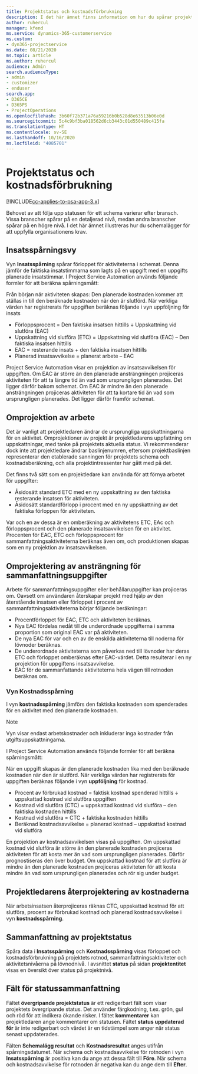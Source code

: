 ```yaml
---
title: Projektstatus och kostnadsförbrukning
description: I det här ämnet finns information om hur du spårar projektstatus och kostnadsförbrukning.
author: ruhercul
manager: kfend
ms.service: dynamics-365-customerservice
ms.custom:
- dyn365-projectservice
ms.date: 08/21/2020
ms.topic: article
ms.author: ruhercul
audience: Admin
search.audienceType:
- admin
- customizer
- enduser
search.app:
- D365CE
- D365PS
- ProjectOperations
ms.openlocfilehash: 3b60f72b371a76a59216b0b528d8e63513b06e0d
ms.sourcegitcommit: 5c4c9bf3ba018562d6cb3443c01d550489c415fa
ms.translationtype: HT
ms.contentlocale: sv-SE
ms.lasthandoff: 10/16/2020
ms.locfileid: "4085701"
---
```

# <a name="project-progress-and-cost-consumption"></a>Projektstatus och kostnadsförbrukning

[!INCLUDE[cc-applies-to-psa-app-3.x](../includes/cc-applies-to-psa-app-3x.md)]

Behovet av att följa upp statusen för ett schema varierar efter bransch. Vissa branscher spårar på en detaljerad nivå, medan andra branscher spårar på en högre nivå. I det här ämnet illustreras hur du schemalägger för att uppfylla organisationens krav.

## <a name="effort-tracking-view"></a>Insatsspårningsvy

Vyn **Insatsspårning** spårar förloppet för aktiviteterna i schemat. Denna jämför de faktiska insatstimmarna som lagts på en uppgift med en uppgifts planerade insatstimmar. I Project Service Automation används följande formler för att beräkna spårningsmått:

Från början när aktiviteten skapas: Den planerade kostnaden kommer att ställas in till den beräknade kostnaden när den är slutförd. När verkliga värden har registrerats för uppgiften beräknas följande i vyn uppföljning för insats

- Förloppsprocent = Den faktiska insatsen hittills ÷ Uppskattning vid slutföra (EAC) 
- Uppskattning vid slutföra (ETC) = Uppskattning vid slutföra (EAC) – Den faktiska insatsen hittills 
- EAC = resterande insats + den faktiska insatsen hittills 
- Planerad insatsavvikelse = planerat arbete – EAC

Project Service Automation visar en projektion av insatsavvikelsen för uppgiften. Om EAC är större än den planerade ansträngningen projiceras aktiviteten för att ta längre tid än vad som ursprungligen planerades. Det ligger därför bakom schemat. Om EAC är mindre än den planerade ansträngningen projiceras aktiviteten för att ta kortare tid än vad som ursprungligen planerades. Det ligger därför framför schemat.

## <a name="reprojecting-effort"></a>Omprojektion av arbete

Det är vanligt att projektledaren ändrar de ursprungliga uppskattningarna för en aktivitet. Omprojektioner av projekt är projektledarens uppfattning om uppskattningar, med tanke på projektets aktuella status. Vi rekommenderar dock inte att projektledare ändrar baslinjenumren, eftersom projektbaslinjen representerar den etablerade sanningen för projektets schema och kostnadsberäkning, och alla projektintressenter har gått med på det.

Det finns två sätt som en projektledare kan använda för att förnya arbetet för uppgifter:

- Åsidosätt standard ETC med en ny uppskattning av den faktiska resterande insatsen för aktiviteten. 
- Åsidosätt standardförlopp i procent med en ny uppskattning av det faktiska förloppen för aktiviteten.

Var och en av dessa är en omberäkning av aktivitetens ETC, EAc och förloppsprocent och den planerade insatsavvikelsen för en aktivitet. Procenten för EAC, ETC och förloppsprocent för sammanfattningsaktiviteterna beräknas även om, och produktionen skapas som en ny projektion av insatsavvikelsen.

## <a name="reprojection-of-effort-on-summary-tasks"></a>Omprojektering av ansträngning för sammanfattningsuppgifter

Arbete för sammanfattningsuppgifter eller behållaruppgifter kan projiceras om. Oavsett om användaren återskapar projekt med hjälp av den återstående insatsen eller förloppet i procent av sammanfattningsaktiviteterna börjar följande beräkningar:

- Procentförloppet för EAC, ETC och aktiviteten beräknas.
- Nya EAC fördelas nedåt till de underordnade uppgifterna i samma proportion som original EAC var på aktiviteten.
- De nya EAC för var och en av de enskilda aktiviteterna till noderna för lövnoder beräknas. 
- De underordnade aktiviteterna som påverkas ned till lövnoder har deras ETC och förloppet omberäknas efter EAC-värdet. Detta resulterar i en ny projektion för uppgiftens insatsavvikelse. 
- EAC för de sammanfattande aktiviteterna hela vägen till rotnoden beräknas om.

### <a name="cost-tracking-view"></a>Vyn Kostnadsspårning 

I vyn **kostnadsspårning** jämförs den faktiska kostnaden som spenderades för en aktivitet med den planerade kostnaden. 

> [!NOTE]
> Vyn visar endast arbetskostnader och inkluderar inga kostnader från utgiftsuppskattningarna. 

I Project Service Automation används följande formler för att beräkna spårningsmått:

När en uppgift skapas är den planerade kostnaden lika med den beräknade kostnaden när den är slutförd. När verkliga värden har registrerats för uppgiften beräknas följande i vyn **uppföljning** för kostnad.

 - Procent av förbrukad kostnad = faktisk kostnad spenderad hittills ÷ uppskattad kostnad vid slutföra uppgiften
 - Kostnad vid slutföra (CTC) = uppskattad kostnad vid slutföra – den faktiska kostnaden hittills
 - Kostnad vid slutföra = CTC + faktiska kostnaden hittills
 - Beräknad kostnadsavvikelse = planerad kostnad – uppskattad kostnad vid slutföra

En projektion av kostnadsavvikelsen visas på uppgiften. Om uppskattad kostnad vid slutföra är större än den planerade kostnaden projiceras aktiviteten för att kosta mer än vad som ursprungligen planerades. Därför prognostiseras den över budget. Om uppskattad kostnad för att slutföra är mindre än den planerade kostnaden projiceras aktiviteten för att kosta mindre än vad som ursprungligen planerades och rör sig under budget.

## <a name="project-managers-reprojection-of-cost"></a>Projektledarens återprojektering av kostnaderna

När arbetsinsatsen återprojiceras räknas CTC, uppskattad kostnad för att slutföra, procent av förbrukad kostnad och planerad kostnadsavvikelse i vyn **kostnadsspårning**.

## <a name="project-status-summary"></a>Sammanfattning av projektstatus

Spåra data i **Insatsspårning** och **Kostnadsspårning** visas förloppet och kostnadsförbrukning på projektets rotnod, sammanfattningsaktiviteter och aktivitetsnivåerna på lövnodnivå. I avsnittet **status** på sidan **projektentitet** visas en översikt över status på projektnivå.

## <a name="status-summary-fields"></a>Fält för statussammanfattning

Fältet **övergripande projektstatus** är ett redigerbart fält som visar projektets övergripande status. Det använder färgkodning, t.ex. grön, gul och röd för att indikera ökande risker. I fältet **kommentarer** kan projektledaren ange kommentarer om statusen. Fältet **status uppdaterad för** är inte redigerbart och värdet är en tidstämpel som anger när status senast uppdaterades.

Fälten **Schemalägg resultat** och **Kostnadsresultat** anges utifrån spårningsdatumet. När schema och kostnadsavvikelse för rotnoden i vyn **Insatsspårning** är positiva kan du ange att dessa fält till **Före**. När schema och kostnadsavvikelse för rotnoden är negativa kan du ange dem till **Efter**.
